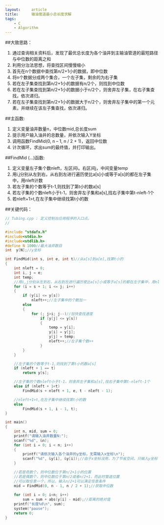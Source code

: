 ```yaml
---
layout:     article
title:      输油管道最小总长度求解
tags:
    - C
    - Algorithm
---
```


##大致思路：

 1. 通过查询相关资料后，发现了最优总长度为各个油井到主输油管道的最短路径与中位数的距离之和
 2. 利用分治法思想，将查找区间慢慢缩小
 3. 首先在n个数据中查找第n/2+1小的数据，即中位数
 4. 将n个数据分成两个集合，一个左子集，剩余的为右子集
 5. 若在左子集查找到第n/2+1小的数据有n/2个，则找到中位数
 6. 若在左子集查找到第n/2+1小的数据小于n/2个，则舍弃左子集，在右子集查找，依次递归。
 7. 若在左子集查找到第n/2+1小的数据大于n/2个，则舍弃左子集中的第一个元素，并继续在该左子集查找，依次递归。

##主函数:

 1. 定义变量油井数量n，中位数mid,总长度sum
 2. 提示用户输入油井的总数量，并依次输入Y坐标
 3. 调用函数FindMid(0, n – 1, n / 2 + 1)，返回中位数
 4. 计次循环，求出sum的最终值，并打印输出。

##FindMid (…)函数:

 1. 定义变量左子集个数nleft，左区间i。右区间j，中间变量temp
 2. 用i,j分别从左到右，从右到左进行遍历使比a[s]小或等于a[s]的都在左子集中，用nleft计数
 3. 若左子集的个数等于t-1,则找到了第t小的数a[s]
 4. 若左子集的个数nleft小于t-1，则舍弃左子集和a[s],找右子集中第t-nleft-1个
 5. 若nleft+1>t,在左子集中继续找第t小的数

##关键代码：

```c
// Tubing.cpp : 定义控制台应用程序的入口点。
//

#include "stdafx.h"
#include<stdio.h>
#include<stdlib.h>
#define N 1000//最大油井数目
int  y[N];//y坐标

int FindMid(int s, int e, int t)//从a[s]到a[e],找第t小的
{
    int nleft = 0;
    int i, j = e;
    int temp;
    //用i,j分别从左到右，从右到左进行遍历使比a[s]小或等于a[s]的都在左子集中，用nleft计数
    for (i = s + 1; i <= j; i++)
    {
        if (y[i] <= y[s])
            nleft++;//左子集中的个数加一
        else
        {
            for (; j>i; j--)//加快查找速度
                if (y[j] <= y[s])
                {
                    temp = y[i];
                    y[i] = y[j];
                    y[j] = temp;
                    nleft++;//左子集个数++
                }
        }
    }

    //左子集的个数等于t-1,则找到了第t小的数a[s]
    if (nleft + 1 == t)
        return y[s];

    //左子集的个数nleft小于t-1，则舍弃左子集和a[s],找右子集中第t-nleft-1个
    else if (nleft + 1<t)
        FindMid(s + nleft + 1, e, t - nleft - 1);

    //nleft+1>t,在左子集中继续找第t小的数
    else
        FindMid(s + 1, i - 1, t);
}
```



```c
int main()
{
    int n, mid, sum = 0;
    printf("请输入油井数量N:");
    scanf("%d", &n);
    for (int i = 0; i < n; i++)
    {
        printf("请依次输入各个油井的y坐标，无需输入x坐标\n");
        scanf("%d", &y[i], &y[i]);//由于x坐标没用，为了节省空间，只输入y坐标
    }

    //若是奇数个，则中位数位于第n/2+1小的位置 	
    //若是偶数个，则中位数位于第n/2或者n/2+1，而此时管道位置
    //可以取任意一个，所以，输入n/2+1可以满足任意条件
    mid = FindMid(0, n - 1, n / 2 + 1);//获取中位数
                                         						
    for (int i = 0; i<n; i++)
        sum = sum + abs(y[i] - mid);//距离的绝对值
    printf("长度%d\n", sum);
    system("pause");
    return 0;
}
```